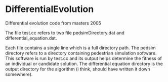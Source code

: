 # DifferentialEvolution
Differential evolution code from masters 2005

The file test.cc refers to two file pedsimDirectory.dat and differential_equation.dat.

Each file contains a single line which is a full directory path.
The pedsim directory refers to a directory containing pedestrian simulation software.
This software is run by test.cc and its output helps determine the fitness of an individual or candidate solution.
The differential equation directory is the output directory for the algorithm (i think, should have written it down somewhere).
